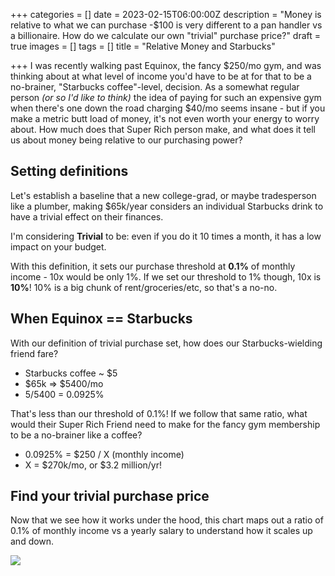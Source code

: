 +++
categories = []
date = 2023-02-15T06:00:00Z
description = "Money is relative to what we can purchase -$100 is very different to a pan handler vs a billionaire. How do we calculate our own \"trivial\" purchase price?"
draft = true
images = []
tags = []
title = "Relative Money and Starbucks"

+++
I was recently walking past Equinox, the fancy $250/mo gym, and was thinking about at what level of income you'd have to be at for that to be a no-brainer, "Starbucks coffee"-level, decision. As a somewhat regular person _(or so I'd like to think)_ the idea of paying for such an expensive gym when there's one down the road charging $40/mo seems insane - but if you make a metric butt load of money, it's not even worth your energy to worry about. How much does that Super Rich person make, and what does it tell us about money being relative to our purchasing power?

## Setting definitions

Let's establish a baseline that a new college-grad, or maybe tradesperson like a plumber, making $65k/year considers an individual Starbucks drink to have a trivial effect on their finances.

I'm considering **Trivial** to be: even if you do it 10 times a month, it has a low impact on your budget. 

With this definition, it sets our purchase threshold at **0.1%** of monthly income - 10x would be only 1%. If we set our threshold to 1% though, 10x is **10%**! 10% is a big chunk of rent/groceries/etc, so that's a no-no.

## When Equinox == Starbucks
With our definition of trivial purchase set, how does our Starbucks-wielding friend fare?

- Starbucks coffee ~ $5
- $65k => $5400/mo
- 5/5400 = 0.0925%

That's less than our threshold of 0.1%! If we follow that same ratio, what would their Super Rich Friend need to make for the fancy gym membership to be a no-brainer like a coffee?

- 0.0925% = $250 / X (monthly income)
- X = $270k/mo, or $3.2 million/yr!

## Find your trivial purchase price

Now that we see how it works under the hood, this chart maps out a ratio of 0.1% of monthly income vs a yearly salary to understand how it scales up and down.

![](/uploads/how-does-trivial-purchase-size-change-with-salary.png)

